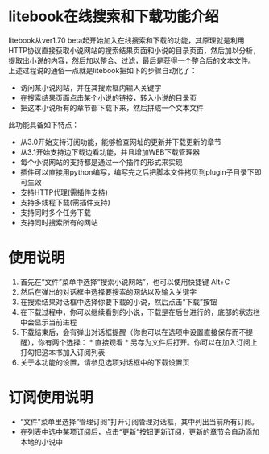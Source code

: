 # litebook在线搜索和下载功能介绍 #

litebook从ver1.70 beta起开始加入在线搜索和下载的功能，其原理就是利用HTTP协议直接获取小说网站的搜索结果页面和小说的目录页面，然后加以分析，提取出小说的内容，然后加以整合、过滤，最后是获得一个整合后的文本文件。
上述过程说的通俗一点就是litebook把如下的步骤自动化了：
  * 访问某小说网站，并在其搜索框内输入关键字
  * 在搜索结果页面点击某个小说的链接，转入小说的目录页
  * 把这本小说所有的章节都下载下来，然后拼成一个文本文件

此功能具备如下特点：
  * 从3.0开始支持订阅功能，能够检查网址的更新并下载更新的章节
  * 从3.1开始支持边下载边看功能，并且增加WEB下载管理器
  * 每个小说网站的支持都是通过一个插件的形式来实现
  * 插件可以直接用python编写，编写完之后把脚本文件拷贝到plugin子目录下即可生效
  * 支持HTTP代理(需插件支持)
  * 支持多线程下载(需插件支持)
  * 支持同时多个任务下载
  * 支持同时搜索所有的网站

# 使用说明 #

  1. 首先在“文件”菜单中选择“搜索小说网站”，也可以使用快捷键 Alt+C
  1. 然后在弹出的对话框中选择要搜索的网站以及输入关键字
  1. 在搜索结果对话框中选择你要下载的小说，然后点击“下载”按钮
  1. 在下载过程中，你可以继续看别的小说，下载是在后台进行的，底部的状态栏中会显示当前进程
  1. 下载结束后，会有弹出对话框提醒（你也可以在选项中设置直接保存而不提醒），你有两个选择：
    * 直接观看
    * 另存为文件后打开。你可以在加入订阅上打勾把这本书加入订阅列表
  1. 关于本功能的设置，请参见选项对话框中的下载设置页

# 订阅使用说明 #
  * “文件”菜单里选择“管理订阅”打开订阅管理对话框，其中列出当前所有订阅。
  * 在列表中选中某项订阅后，点击“更新”按钮更新订阅，更新的章节会自动添加本地的小说中
